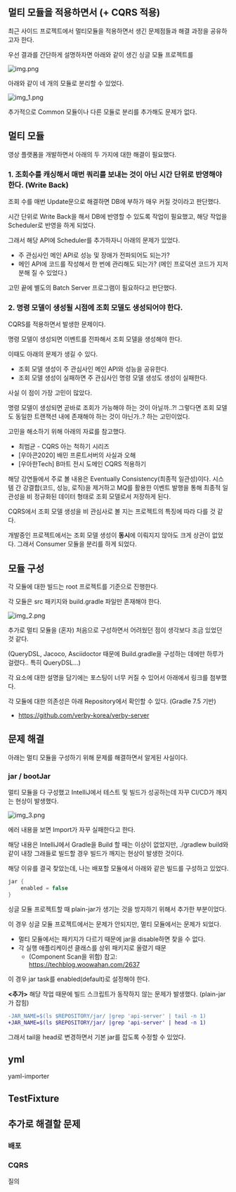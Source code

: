 ## 멀티 모듈을 적용하면서 (+ CQRS 적용)

최근 사이드 프로젝트에서 멀티모듈을 적용하면서 생긴 문제점들과 해결 과정을 공유하고자 한다.

우선 결과를 간단하게 설명하자면 아래와 같이 생긴 싱글 모듈 프로젝트를

![img.png](img.png)

아래와 같이 네 개의 모듈로 분리할 수 있었다.

![img_1.png](img_1.png)

추가적으로 Common 모듈이나 다른 모듈로 분리를 추가해도 문제가 없다.

## 멀티 모듈

영상 플랫폼을 개발하면서 아래의 두 가지에 대한 해결이 필요했다. 

### 1. 조회수를 캐싱해서 매번 쿼리를 보내는 것이 아닌 시간 단위로 반영해야 한다. (Write Back)

조회 수를 매번 Update문으로 해결하면 DB에 부하가 매우 커질 것이라고 판단했다.

시간 단위로 Write Back을 해서 DB에 반영할 수 있도록 작업이 필요했고, 해당 작업을 Scheduler로 반영을 하게 되었다.

그래서 해당 API에 Scheduler를 추가하자니 아래의 문제가 있었다.

- 주 관심사인 메인 API로 성능 및 장애가 전파되어도 되는가?
- 메인 API에 코드를 작성해서 한 번에 관리해도 되는가? (메인 프로덕션 코드가 지저분해 질 수 있었다.)

고민 끝에 별도의 Batch Server 프로그램이 필요하다고 판단했다.

### 2. 명령 모델이 생성될 시점에 조회 모델도 생성되어야 한다.

CQRS를 적용하면서 발생한 문제이다.

명령 모델이 생성되면 이벤트를 전파해서 조회 모델을 생성해야 한다.

이때도 아래의 문제가 생길 수 있다.
- 조회 모델 생성이 주 관심사인 메인 API와 성능을 공유한다.
- 조회 모델 생성이 실패하면 주 관심사인 명령 모델 생성도 생성이 실패한다.

사실 이 점이 가장 고민이 많았다.

명령 모델이 생성되면 곧바로 조회가 가능해야 하는 것이 아닐까..?! 그렇다면 조회 모델도 동일한 트랜잭션 내에 존재해야 하는 것이 아닌가..? 하는 고민이었다.

고민을 해소하기 위해 아래의 자료를 참고했다.

- 최범균 - CQRS 아는 척하기 시리즈
- [우아콘2020] 배민 프론트서버의 사실과 오해
- [우아한Tech] B마트 전시 도메인 CQRS 적용하기

해당 강연들에서 주로 볼 내용은 Eventually Consistency(최종적 일관성)이다. 시스템 간 강결합(코드, 성능, 로직)을 제거하고 MQ를 활용한 이벤트 발행을 통해 최종적 일관성을 비 정규화된 데이터 형태로 조회 모델로서 저장하게 된다.

CQRS에서 조회 모델 생성을 비 관심사로 볼 지는 프로젝트의 특징에 따라 다를 것 같다.

개발중인 프로젝트에서는 조회 모델 생성이 **동시**에 이뤄지지 않아도 크게 상관이 없었다. 그래서 Consumer 모듈을 분리를 하게 되었다.

## 모듈 구성

각 모듈에 대한 빌드는 root 프로젝트를 기준으로 진행한다.

각 모듈은 src 패키지와 build.gradle 파일만 존재해야 한다.

![img_2.png](img_2.png)

추가로 멀티 모듈을 (혼자) 처음으로 구성하면서 어려웠던 점이 생각보다 조금 있었던 것 같다.

(QueryDSL, Jacoco, Asciidoctor 때문에 Build.gradle을 구성하는 데에만 하루가 걸렸다.. 특히 QueryDSL...)

각 요소에 대한 설명을 담기에는 포스팅이 너무 커질 수 있어서 아래에서 링크를 첨부했다.

각 모듈에 대한 의존성은 아래 Repository에서 확인할 수 있다. (Gradle 7.5 기반)
- https://github.com/verby-korea/verby-server

## 문제 해결

아래는 멀티 모듈을 구성하기 위해 문제를 해결하면서 알게된 사실이다.

### jar / bootJar

멀티 모듈을 다 구성했고 IntelliJ에서 테스트 및 빌드가 성공하는데 자꾸 CI/CD가 깨지는 현상이 발생했다.

![img_3.png](img_3.png)

에러 내용을 보면 Import가 자꾸 실패한다고 한다.

해당 내용은 IntelliJ에서 Gradle을 Build 할 때는 이상이 없었지만, ./gradlew build와 같이 내장 그래들로 빌드할 경우 빌드가 깨지는 현상이 발생한 것이다.

해당 이유를 결국 찾았는데, 나는 배포할 모듈에서 아래와 같은 빌드를 구성하고 있었다.

```groovy
jar {
    enabled = false
}
```
싱글 모듈 프로젝트할 때 plain-jar가 생기는 것을 방지하기 위해서 추가한 부분이었다.

이 경우 싱글 모듈 프로젝트에서는 문제가 안되지만, 멀티 모듈에서는 문제가 되었다.
- 멀티 모듈에서는 패키지가 다르기 때문에 jar을 disable하면 찾을 수 없다.
- 각 실행 애플리케이션 클래스를 상위 패키지로 올렸기 때문
  - (Component Scan을 위함) 참고: https://techblog.woowahan.com/2637

이 경우 jar task를 enabled(default)로 설정해야 한다.

**<추가>**
해당 작업 때문에 빌드 스크립트가 동작하지 않는 문제가 발생했다. (plain-jar가 잡힘)
```diff
-JAR_NAME=$(ls $REPOSITORY/jar/ |grep 'api-server' | tail -n 1)
+JAR_NAME=$(ls $REPOSITORY/jar/ |grep 'api-server' | head -n 1)
```

그래서 tail을 head로 변경하면서 기본 jar를 잡도록 수정할 수 있었다.

## yml

yaml-importer

## TestFixture

## 추가로 해결할 문제

### 배포

### CQRS

질의



